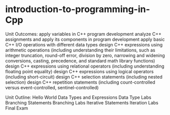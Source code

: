 # introduction-to-programming-in-Cpp

Unit Outcomes:
apply variables in C++ program development
analyze C++ assignments and apply its components in program development
apply basic C++ I/O operations with different data types
design C++ expressions using arithmetic operations (including understanding their limitations, such as integer truncation, round-off error, division by zero, narrowing and widening conversions, casting, precedence, and standard math library functions)
design C++ expressions using relational operators (including understanding floating point equality)
design C++ expressions using logical operators (including short-circuit)
design C++ selection statements (including nested selection)
design C++ repetition statements (including count-controlled versus event-controlled, sentinel-controlled)

Unit Outline:
Hello World
Data Types and Expressions 
Data Type Labs 
Branching Statements 
Branching Labs
Iterative Statements
Iteration Labs
Final Exam
